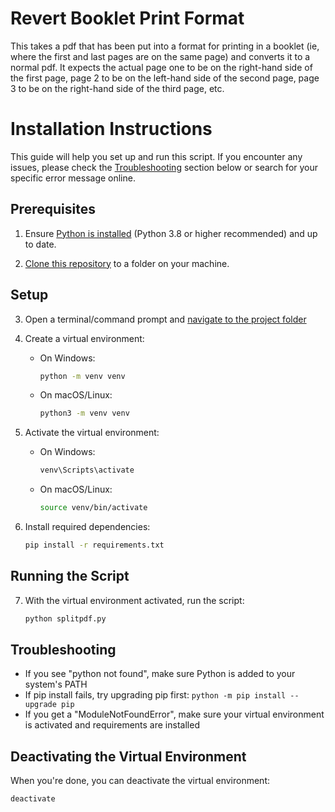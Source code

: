 # Revert Booklet Print Format
This takes a pdf that has been put into a format for printing in a booklet (ie, where the first and last pages are on the same page) and converts it to a normal pdf. It expects the actual page one to be on the right-hand side of the first page, page 2 to be on the left-hand side of the second page, page 3 to be on the right-hand side of the third page, etc.

# Installation Instructions

This guide will help you set up and run this script. If you encounter any issues, please check the [Troubleshooting](#troubleshooting) section below or search for your specific error message online.

## Prerequisites

1. Ensure [Python is installed](https://wiki.python.org/moin/BeginnersGuide/Download) (Python 3.8 or higher recommended) and up to date.

2. [Clone this repository](https://docs.github.com/en/repositories/creating-and-managing-repositories/cloning-a-repository#cloning-a-repository) to a folder on your machine.

## Setup

3. Open a terminal/command prompt and [navigate to the project folder](https://tutorials.codebar.io/command-line/introduction/tutorial.html)

4. Create a virtual environment:
   - On Windows:
     ```bash
     python -m venv venv
     ```
   - On macOS/Linux:
     ```bash
     python3 -m venv venv
     ```

5. Activate the virtual environment:
   - On Windows:
     ```bash
     venv\Scripts\activate
     ```
   - On macOS/Linux:
     ```bash
     source venv/bin/activate
     ```

6. Install required dependencies:
   ```bash
   pip install -r requirements.txt
   ```

## Running the Script

7. With the virtual environment activated, run the script:
   ```bash
   python splitpdf.py
   ```

## Troubleshooting

- If you see "python not found", make sure Python is added to your system's PATH
- If pip install fails, try upgrading pip first: `python -m pip install --upgrade pip`
- If you get a "ModuleNotFoundError", make sure your virtual environment is activated and requirements are installed

## Deactivating the Virtual Environment

When you're done, you can deactivate the virtual environment:
```bash
deactivate
```